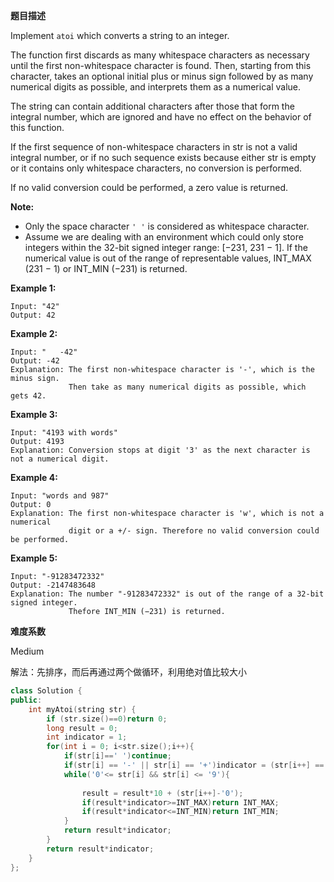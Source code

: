 **题目描述**   

Implement `atoi` which converts a string to an integer.

The function first discards as many whitespace characters as necessary until the first non-whitespace character is found. Then, starting from this character, takes an optional initial plus or minus sign followed by as many numerical digits as possible, and interprets them as a numerical value.

The string can contain additional characters after those that form the integral number, which are ignored and have no effect on the behavior of this function.

If the first sequence of non-whitespace characters in str is not a valid integral number, or if no such sequence exists because either str is empty or it contains only whitespace characters, no conversion is performed.

If no valid conversion could be performed, a zero value is returned.

**Note:**

- Only the space character `' '` is considered as whitespace character.
- Assume we are dealing with an environment which could only store integers within the 32-bit signed integer range: [−231, 231 − 1]. If the numerical value is out of the range of representable values, INT_MAX (231 − 1) or INT_MIN (−231) is returned.

**Example 1:**

```
Input: "42"
Output: 42
```

**Example 2:**

```
Input: "   -42"
Output: -42
Explanation: The first non-whitespace character is '-', which is the minus sign.
             Then take as many numerical digits as possible, which gets 42.
```

**Example 3:**

```
Input: "4193 with words"
Output: 4193
Explanation: Conversion stops at digit '3' as the next character is not a numerical digit.
```

**Example 4:**

```
Input: "words and 987"
Output: 0
Explanation: The first non-whitespace character is 'w', which is not a numerical 
             digit or a +/- sign. Therefore no valid conversion could be performed.
```

**Example 5:**

```
Input: "-91283472332"
Output: -2147483648
Explanation: The number "-91283472332" is out of the range of a 32-bit signed integer.
             Thefore INT_MIN (−231) is returned.
```

**难度系数**    

Medium 

解法：先排序，而后再通过两个做循环，利用绝对值比较大小

```c++
class Solution {
public:
    int myAtoi(string str) {
        if (str.size()==0)return 0;
        long result = 0;
        int indicator = 1;
        for(int i = 0; i<str.size();i++){
            if(str[i]==' ')continue;
            if(str[i] == '-' || str[i] == '+')indicator = (str[i++] == '-')? -1 : 1;
            while('0'<= str[i] && str[i] <= '9'){
                
                result = result*10 + (str[i++]-'0');
                if(result*indicator>=INT_MAX)return INT_MAX;
                if(result*indicator<=INT_MIN)return INT_MIN;
            }
            return result*indicator;
        }
        return result*indicator;
    }
};
```